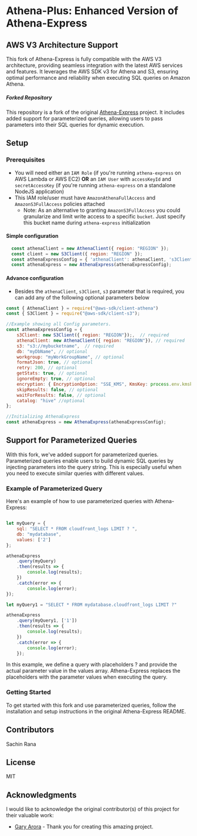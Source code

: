# Athena-Plus: Enhanced Version of Athena-Express
## AWS V3 Architecture Support

This fork of Athena-Express is fully compatible with the AWS V3 architecture, providing seamless integration with the latest AWS services and features. It leverages the AWS SDK v3 for Athena and S3, ensuring optimal performance and reliability when executing SQL queries on Amazon Athena.

##### Forked Repository

This repository is a fork of the original [Athena-Express](https://github.com/ghdna/athena-express) project. It includes added support for parameterized queries, allowing users to pass parameters into their SQL queries for dynamic execution.

## Setup

### Prerequisites

-   You will need either an `IAM Role` (if you're running `athena-express` on AWS Lambda or AWS EC2) **OR** an `IAM User` with `accessKeyId` and `secretAccessKey` (if you're running `athena-express` on a standalone NodeJS application)
-   This IAM role/user must have `AmazonAthenaFullAccess` and `AmazonS3FullAccess` policies attached 
    -   Note: As an alternative to granting `AmazonS3FullAccess` you could granularize and limit write access to a specific `bucket`. Just specify this bucket name during `athena-express` initialization

#### Simple configuration

```javascript
  const athenaClient = new AthenaClient({ region: "REGION" });
  const client = new S3Client({ region: "REGION" });
  const athenaExpressConfig = { 'athenaClient': athenaClient, 's3Client': client, 's3': "s3://my-bucket" };
  const athenaExpress = new AthenaExpress(athenaExpressConfig);
```


#### Advance configuration

- Besides the `athenaClient`, `s3Client`, `s3` parameter that is required, you can add any of the following optional parameters below



```javascript
const { AthenaClient } = require("@aws-sdk/client-athena")
const { S3Client } = require("@aws-sdk/client-s3");

//Example showing all Config parameters.
const athenaExpressConfig = {
    s3Client: new S3Client({ region: "REGION"});,  // required
    athenaClient: new AthenaClient({ region: "REGION"}), // required
    s3: "s3://mybucketname",  // required
    db: "myDbName", // optional
    workgroup: "myWorkGroupName", // optional
    formatJson: true, // optional
    retry: 200, // optional
    getStats: true, // optional
    ignoreEmpty: true, // optional
    encryption: { EncryptionOption: "SSE_KMS", KmsKey: process.env.kmskey}, // optional
    skipResults: false, // optional
    waitForResults: false, // optional
    catalog: "hive" //optional
};

//Initializing AthenaExpress
const athenaExpress = new AthenaExpress(athenaExpressConfig);
```



## Support for Parameterized Queries

With this fork, we've added support for parameterized queries. Parameterized queries enable users to build dynamic SQL queries by injecting parameters into the query string. This is especially useful when you need to execute similar queries with different values.

### Example of Parameterized Query

Here's an example of how to use parameterized queries with Athena-Express:

```javascript

let myQuery = {
	sql: "SELECT * FROM cloudfront_logs LIMIT ? ",
	db: "mydatabase",
	values: ['2']
};

athenaExpress
	.query(myQuery)
	.then(results => {
		console.log(results);
	})
	.catch(error => {
		console.log(error);
});

let myQuery1 = "SELECT * FROM mydatabase.cloudfront_logs LIMIT ?"

athenaExpress
	.query(myQuery1, ['1'])
	.then(results => {
		console.log(results);
	})
	.catch(error => {
		console.log(error);
	});

```

In this example, we define a query with placeholders ? and provide the actual parameter value in the values array. Athena-Express replaces the placeholders with the parameter values when executing the query.


### Getting Started
To get started with this fork and use parameterized queries, follow the installation and setup instructions in the original Athena-Express README.

## Contributors

Sachin Rana

## License

MIT

## Acknowledgments
I would like to acknowledge the original contributor(s) of this project for their valuable work:

- [Gary Arora](https://twitter.com/AroraGary) - Thank you for creating this amazing project.

